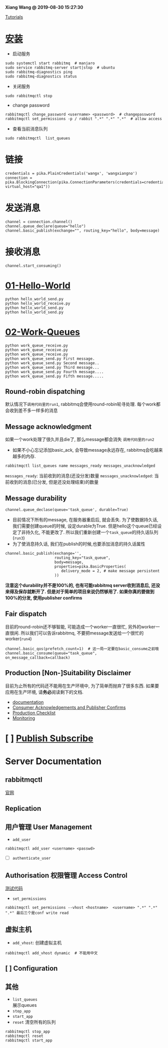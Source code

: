**Xiang Wang @ 2019-08-30 15:27:30**

[Tutorials](https://www.rabbitmq.com/getstarted.html)

# [安装](https://www.rabbitmq.com/install-debian.html#managing-service)
* 启动服务
```
sudo systemctl start rabbitmq  # manjaro
sudo service rabbitmq-server start|stop  # ubuntu
sudo rabbitmq-diagnostics ping
sudo rabbitmq-diagnostics status
```
* 关闭服务
```
sudo rabbitmqctl stop
```
* change password  
````
rabbitmqctl change_password <username> <password>  # changepassword
rabbitmqctl set_permissions -p / rabbit ".*" ".*" ".*"  # allow access
````
* 查看当前消息队列
```
sudo rabbitmqctl  list_queues
```

# 链接
```
credentials = pika.PlainCredentials('wangx', 'wangxiangno')
connection = pika.BlockingConnection(pika.ConnectionParameters(credentials=credentials, virtual_host="qa1"))
```
# 发送消息
```
channel = connection.channel()
channel.queue_declare(queue="hello")
channel.basic_publish(exchange="", routing_key="hello", body=message)
```
# 接收消息
```
channel.start_consuming()
```

# [01-Hello-World](https://www.rabbitmq.com/tutorials/tutorial-one-python.html)
```
python hello_world_send.py
python hello_world_receive.py
python hello_world_send.py
python hello_world_send.py
```

# [02-Work-Queues](https://www.rabbitmq.com/tutorials/tutorial-two-python.html)
```
python work_queue_receive.py
python work_queue_receive.py
python work_queue_receive.py
python work_queue_send.py First message.
python work_queue_send.py Second message..
python work_queue_send.py Third message...
python work_queue_send.py Fourth message....
python work_queue_send.py Fifth message.....
```
## Round-robin dispatching
默认情况下`调用代码里的run1`, rabbitmq会使用round-robin轮寻处理. 每个work都会收到差不多一样多的消息

## Message acknowledgment
如果一个work处理了很久并且die了, 那么message都会消失
`调用代码里的run2`
* 如果不小心忘记添加basic_ack, 会导致message永远存在, rabbitmq会吃越来越多的内存.
```
rabbitmqctl list_queues name messages_ready messages_unacknowledged
```
`messages_ready`: 当前收到的消息(还没分发)数量
`messages_unacknowledged`: 当前收到的消息(已分发, 但是还没处理结束)的数量

## Message durability
```
channel.queue_declase(queue='task_queue', durable=True)
```
* 目前情况下所有的message, 在服务器重启后, 就会丢失. 为了使数据持久话, 我们需要创建queue的时候, 设定durable为True. 但是hello这个queue已经设定了非持久化, 不能更改了. 所以我们重新创建一个`task_queue`的持久话队列(`run3`)
* 为了使消息持久话, 我们在publish的时候,也要添加消息的持久话属性
```
channel.basic_publish(exchange='',
                      routing_key="task_queue",
                      body=message,
                      properties=pika.BasicProperties(
                         delivery_mode = 2, # make message persistent
                      ))
```
**注意这个durability并不是100%的, 也有可能rabbitmq server收到消息后, 还没来得及保存就断开了. 但是对于简单的项目来说仍然够用了. 如果你真的要做到100%的分发, 使用publisher confirms**

## Fair dispatch
目前的round-robin还不够智能, 可能造成一个worker一直很忙, 另外的worker一直很闲. 所以我们可以告诉rabbitmq, 不要把message发送给一个很忙的worker(`run4`)
```
channel.basic_qos(prefetch_count=1)  # 这一局一定要在basic_consume之前哦
channel.basic_consume(queue="task_queue", on_message_callback=callback)
```

## Production [Non-]Suitability Disclaimer
目前为止所有的代码还不能用在生产环境中, 为了简单而抛弃了很多东西. 如果要应用在生产环境, 请**务必**阅读剩下的文档. 
* [documentation](https://www.rabbitmq.com/documentation.html)
* [Consumer Acknowledgements and Publisher Confirms](https://www.rabbitmq.com/confirms.html)
* [Production Checklist](https://www.rabbitmq.com/production-checklist.html)
* [Monitoring](https://www.rabbitmq.com/monitoring.html)

# [ ] [Publish Subscribe](https://www.rabbitmq.com/tutorials/tutorial-three-python.html)

# Server Documentation
## rabbitmqctl  
[官网](https://www.rabbitmq.com/rabbitmqctl.8.html)

##  Replication

## 用户管理 User Management
* `add_user`
```
rabbitmqctl add_user <username> <passwd>
```
* [ ] `authenticate_user`

## Authorisation 权限管理 Access Control
[测试代码](./permission/)
* `set_permissions`
```
rabbitmqctl set_permissions --vhost <hostname>  <username> ".*" ".*" ".*" 最后三个是conf write read
```

## 虚拟主机
* `add_vhost`: 创建虚拟主机
```
rabbitmqctl add_vhost dynamic  # 不能用中文
```

## [ ] Configuration

## 其他

* `list_queues`  
展示queues
* `stop_app`
* `start_app`
* `reset`
清空所有的队列
```
rabbitmqctl stop_app
rabbitmqctl reset
rabbitmqctl start_app
```
